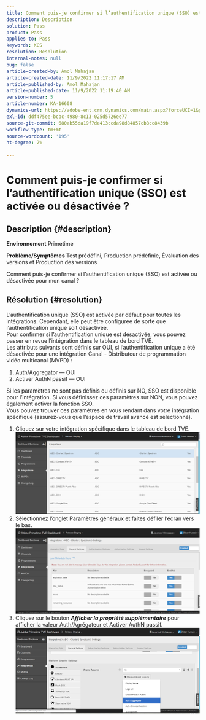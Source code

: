 ```yaml
---
title: Comment puis-je confirmer si l’authentification unique (SSO) est activée ou désactivée ?
description: Description
solution: Pass
product: Pass
applies-to: Pass
keywords: KCS
resolution: Resolution
internal-notes: null
bug: false
article-created-by: Amol Mahajan
article-created-date: 11/9/2022 11:17:17 AM
article-published-by: Amol Mahajan
article-published-date: 11/9/2022 11:19:40 AM
version-number: 5
article-number: KA-16608
dynamics-url: https://adobe-ent.crm.dynamics.com/main.aspx?forceUCI=1&pagetype=entityrecord&etn=knowledgearticle&id=a336b00b-2060-ed11-9561-6045bd006268
exl-id: ddf475ee-bcbc-4980-8c13-025d5726ee77
source-git-commit: 680ab55da19f7de413ccda98d84857cb8cc8439b
workflow-type: tm+mt
source-wordcount: '195'
ht-degree: 2%

---
```


# Comment puis-je confirmer si l’authentification unique (SSO) est activée ou désactivée ?

## Description {#description}

<b>Environnement</b>
Primetime


<b>Problème/Symptômes</b>
Test prédéfini, Production prédéfinie, Évaluation des versions et Production des versions

Comment puis-je confirmer si l’authentification unique (SSO) est activée ou désactivée pour mon canal ?


## Résolution {#resolution}

L’authentification unique (SSO) est activée par défaut pour toutes les intégrations. Cependant, elle peut être configurée de sorte que l’authentification unique soit désactivée.<br>Pour confirmer si l’authentification unique est désactivée, vous pouvez passer en revue l’intégration dans le tableau de bord TVE.<br>Les attributs suivants sont définis sur OUI, si l’authentification unique a été désactivée pour une intégration Canal - Distributeur de programmation vidéo multicanal (MVPD) :<br>
1. Auth/Aggregator — OUI
2. Activer AuthN passif — OUI

Si les paramètres ne sont pas définis ou définis sur NO, SSO est disponible pour l’intégration. Si vous définissez ces paramètres sur NON, vous pouvez également activer la fonction SSO.<br>Vous pouvez trouver ces paramètres en vous rendant dans votre intégration spécifique (assurez-vous que l’espace de travail avancé est sélectionné).
1. Cliquez sur votre intégration spécifique dans le tableau de bord TVE.![](assets/6664dc8b-ff71-eb11-a812-00224809a536.png)
2. Sélectionnez l’onglet Paramètres généraux et faites défiler l’écran vers le bas.![](assets/ecedf1a3-ff71-eb11-a812-00224809a536.png)
3. Cliquez sur le bouton <b>*Afficher la propriété supplémentaire</b>* pour afficher la valeur Auth/Agrégateur et Activer AuthN passif. ![](assets/1f33e3d9-ff71-eb11-a812-00224809a536.png)

